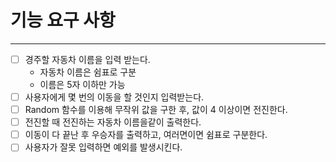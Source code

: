 # 기능 요구 사항

---

- [ ] 경주할 자동차 이름을 입력 받는다.
    - 자동차 이름은 쉼표로 구분
    - 이름은 5자 이하만 가능
- [ ] 사용자에게 몇 번의 이동을 할 것인지 입력받는다.
- [ ] Random 함수를 이용해 무작위 값을 구한 후, 값이 4 이상이면 전진한다.
- [ ] 전진할 때 전진하는 자동차 이름을같이 출력한다.
- [ ] 이동이 다 끝난 후 우승자를 출력하고, 여러면이면 쉼표로 구분한다.
- [ ] 사용자가 잘못 입력하면 예외를 발생시킨다.
